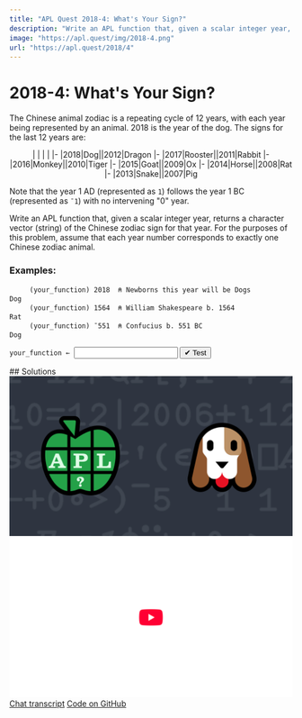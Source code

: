 ```yaml
---
title: "APL Quest 2018-4: What's Your Sign?"
description: "Write an APL function that, given a scalar integer year, returns a character vector (string) of the Chinese zodiac sign for that year."
image: "https://apl.quest/img/2018-4.png"
url: "https://apl.quest/2018/4"
---
```


# <span class=s>2018-</span>4: What's Your Sign?

The Chinese animal zodiac is a repeating cycle of 12 years, with each year being represented by an animal. 2018 is the year of the dog. The signs for the last 12 years are:

<div align="center" markdown="1">

|   |   |   |
|-
|2018|Dog||2012|Dragon
|-
|2017|Rooster||2011|Rabbit
|-
|2016|Monkey||2010|Tiger
|-
|2015|Goat||2009|Ox
|-
|2014|Horse||2008|Rat
|-
|2013|Snake||2007|Pig

</div>

Note that the year 1 AD (represented as `1`) follows the year 1 BC (represented as `¯1`) with no intervening "0" year. 

Write an APL function that, given a scalar integer year, returns a character vector (string) of the Chinese zodiac sign for that year.  For the purposes of this problem, assume that each year number corresponds to exactly one Chinese zodiac animal.

### Examples:

```APL
     (your_function) 2018  ⍝ Newborns this year will be Dogs
Dog
     (your_function) 1564  ⍝ William Shakespeare b. 1564
Rat
     (your_function) ¯551  ⍝ Confucius b. 551 BC
Dog
```
<div class="pdiv">
  <code onclick="p_Input.focus()">your_function ← </code><input id="p_Input" autocomplete="off" spellcheck="false" oninput="this.parentElement.querySelector`button`.disabled=false;localStorage.setItem(window.location.pathname,this.value)" onkeypress="subm(event)">
  <button onclick="alert$.next`Testing…`;submitSolution`p`" class="md-button md-button--primary">&#x2714; Test</button>
</div>
<blockquote id="p_Output"></blockquote>
## Solutions
<div onclick="play(this)" title="Video on YouTube" class="yt">
<img alt="Video Thumbnail" src="../../img/2018-4.png">
<img alt="YouTube" src="../../img/yt-big.png">
</div>
<a href="https://chat.stackexchange.com/transcript/52405?m=62957002#62957002" target="_blank" class="md-button md-button--primary">Chat transcript</a>
<a href="https://github.com/abrudz/apl_quest/tree/main/2018/4.apl" target="_blank" class="md-button md-button--primary right">Code on GitHub</a>

<script>
    testCases={"a":["2018","1564","?5000","1248","1"],"b":["-551","-1","-2018","-?5000"],"f":"{↑{'Monkey' 'Rooster' 'Dog' 'Pig' 'Rat' 'Ox' 'Tiger' 'Rabbit' 'Dragon' 'Snake' 'Horse' 'Goat'[0 1 2 3 4 5 6 7 8 9 10 11⍸⍵]}12|⍵+0>⍵}"}
    p_Input.value=localStorage.getItem(window.location.pathname)
    play=e=>e.outerHTML=`<iframe src="https://www.youtube.com/embed/g82bRux0TJI?list=PLYKQVqyrAEj9wDIUyLDGtDAFTKY38BUMN&autoplay=1" title="<span class=s>2018-</span>4: What's Your Sign? (APL Quest 2018-4)" frameborder="0" allow="accelerometer; autoplay; clipboard-write; encrypted-media; gyroscope; picture-in-picture; web-share" referrerpolicy="strict-origin-when-cross-origin" allowfullscreen></iframe>`
</script>
